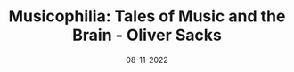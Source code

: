 ---
layout: none
title: 'Musicophilia: Tales of Music and the Brain - Oliver Sacks'
img: assets/img/covers/OL26647321M-M.jpg
date: 08-11-2022
category: Non-fiction
redirect: https://www.goodreads.com/book/show/1297985.Musicophilia
---